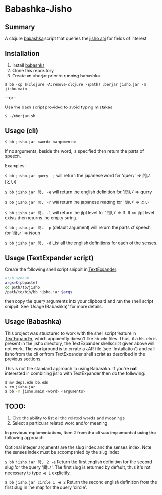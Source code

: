 # Babashka-Jisho
## Summary
A clojure [babashka](https://github.com/babashka/babashka#readme) script that queries the [jisho api](https://jisho.org/api/v1/search/words?keyword=%E8%A1%A8) for fields of interest.
 
## Installation
1. Install [babashka](https://github.com/babashka/babashka)
2. Clone this repository
3. Create an uberjar prior to running babashka

```$ bb -cp $(clojure -A:remove-clojure -Spath) uberjar jisho.jar -m jisho.main```

--or--

Use the bash script provided to avoid typing mistakes

```$ ./uberjar.sh```

## Usage (cli) 

`$ bb jisho.jar <word> <arguments>`

If no arguments, beside the word, is specified then return the parts of speech.

Examples:

`$ bb jisho.jar query -j` will return the japanese word for 'query' => 問い  [とい]

`$ bb jisho.jar 問い -e` will return the english definition for '問い' => query

`$ bb jisho.jar 問い -r` will return the japanese reading for '問い' => とい

`$ bb jisho.jar 問い -l` will return the jlpt level for '問い' => 3. If no jlpt level exists then returns the empty string.

`$ bb jisho.jar 問い -p` (default argument) will return the parts of speech for '問い' => Noun

`$ bb jisho.jar 問い -d` List all the english definitions for each of the senses.


## Usage (TextExpander script)
Create the following shell script snippit in [TextExpander](https://textexpander.com/):
```bash
#!/bin/bash
args=$(pbpaste)
cd path/to/jisho
/path/to/bin/bb jisho.jar $args
```
then copy the query arguments into your clipboard and run the shell script snippit. See 'Usage (Babashka)' for more details.

## Usage (Babashka)
This project was structured to work with the shell script feature in [TextExpander](https://textexpander.com/), which apparently doesn't like ```bb.edn``` files.  Thus, if a `bb.edn` is present in the jisho directory, the TextExpander shellscript given above will not work. The workaround is to create a JAR file (see 'Installation') and call jisho from the cli or from TextExpander shell script as described in the previous sections.

This is not the standard approach to using Babashka.  If you're __not__ interested in combining jisho with TextExpander then do the following:

```bash
$ mv deps.edn bb.edn
$ rm jisho.jar
$ bb -m jisho.main <word> <arguments>
```

## TODO:
1. Give the ability to list all the related words and meanings
2. Select a particular related word and/or meaning


In previous implementations, Item 2 from the cli was implemented using the following approach:

Optional integer arguments are the slug index and the senses index. Note, the senses index must be accompanied by the slug index

```$ bb jisho.jar 問い 2 -e``` Return the first english definition for the second slug for the query '問い'. The first slug is returned by default, thus it's not necessary to type `-e 1` explicitly.

```$ bb jisho.jar circle 1 -e 2``` Return the second english definition from the first slug in the map for the query 'circle'. 
